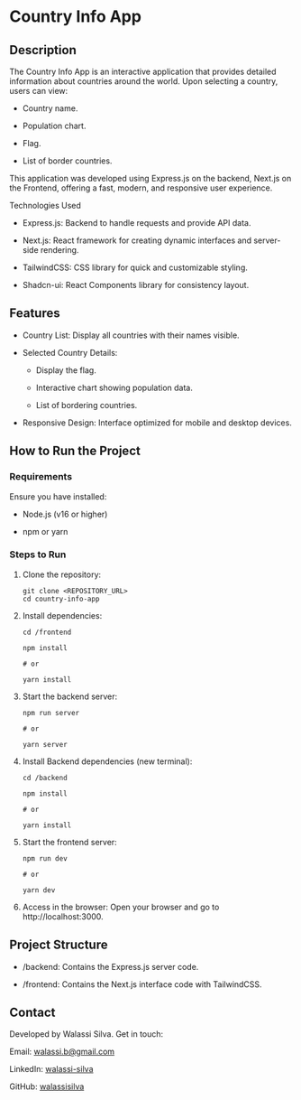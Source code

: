 # Country Info App

## Description

The Country Info App is an interactive application that provides detailed information about countries around the world. Upon selecting a country, users can view:

- Country name.

- Population chart.

- Flag.

- List of border countries.

This application was developed using Express.js on the backend, Next.js on the Frontend, offering a fast, modern, and responsive user experience.

Technologies Used

- Express.js: Backend to handle requests and provide API data.

- Next.js: React framework for creating dynamic interfaces and server-side rendering.

- TailwindCSS: CSS library for quick and customizable styling.

- Shadcn-ui: React Components library for consistency layout.

## Features

- Country List: Display all countries with their names visible.

- Selected Country Details:

  - Display the flag.

  - Interactive chart showing population data.

  - List of bordering countries.

- Responsive Design: Interface optimized for mobile and desktop devices.

## How to Run the Project

### Requirements

Ensure you have installed:

- Node.js (v16 or higher)

- npm or yarn

### Steps to Run

1. Clone the repository:

   ```
   git clone <REPOSITORY_URL>
   cd country-info-app
   ```


2. Install dependencies:

   ```
   cd /frontend

   npm install

   # or

   yarn install

   ```

3. Start the backend server:

   ```
   npm run server

   # or

   yarn server

   ```

4. Install Backend dependencies (new terminal):

   ```
   cd /backend
   
   npm install

   # or

   yarn install

   ```

5. Start the frontend server:

    ```
    npm run dev

    # or

    yarn dev
    ```

6. Access in the browser:
Open your browser and go to http://localhost:3000.

## Project Structure

- /backend: Contains the Express.js server code.

- /frontend: Contains the Next.js interface code with TailwindCSS.


## Contact

Developed by Walassi Silva. Get in touch:

Email: walassi.b@gmail.com

LinkedIn: [walassi-silva](https://www.linkedin.com/in/walassi-silva/)

GitHub: [walassisilva](https://github.com/walassisilva)
